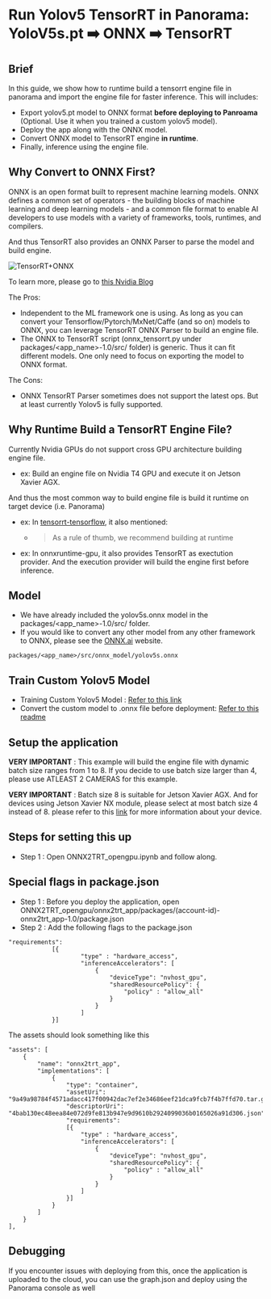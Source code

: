 # Run Yolov5 TensorRT in Panorama: YoloV5s.pt ➡️ ONNX  ➡️ TensorRT

## Brief

In this guide, we show how to runtime build a tensorrt engine file in panorama and import the engine file for faster inference. This will includes:
- Export yolov5.pt model to ONNX format **before deploying to Panroama** (Optional. Use it when you trained a custom yolov5 model).
- Deploy the app along with the ONNX model.
- Convert ONNX model to TensorRT engine **in runtime**.
- Finally, inference using the engine file.

## Why Convert to ONNX First?
ONNX is an open format built to represent machine learning models. ONNX defines a common set of operators - the building blocks of machine learning and deep learning models - and a common file format to enable AI developers to use models with a variety of frameworks, tools, runtimes, and compilers.

And thus TensorRT also provides an ONNX Parser to parse the model and build engine.

![TensorRT+ONNX](https://developer-blogs.nvidia.com/wp-content/uploads/2021/07/onnx-workflow.png)

To learn more, please go to [this Nvidia Blog](https://developer.nvidia.com/blog/speeding-up-deep-learning-inference-using-tensorflow-onnx-and-tensorrt/)

The Pros:
- Independent to the ML framework one is using. As long as you can convert your Tensorflow/Pytorch/MxNet/Caffe (and so on) models to ONNX, you can leverage TensorRT ONNX Parser to build an engine file.
- The ONNX to TensorRT script (onnx_tensorrt.py under packages/<app_name>-1.0/src/ folder) is generic. Thus it can fit different models. One only need to focus on exporting the model to ONNX format.

The Cons:
- ONNX TensorRT Parser sometimes does not support the latest ops. But at least currently Yolov5 is fully supported.

## Why Runtime Build a TensorRT Engine File?
Currently Nvidia GPUs do not support cross GPU architecture building engine file.
- ex: Build an engine file on Nvidia T4 GPU and execute it on Jetson Xavier AGX.

And thus the most common way to build engine file is build it runtime on target device (i.e. Panorama)
- ex: In [tensorrt-tensorflow](https://blog.tensorflow.org/2021/01/leveraging-tensorflow-tensorrt-integration.html ), it also mentioned:
    - > As a rule of thumb, we recommend building at runtime
- ex: In onnxruntime-gpu, it also provides TensorRT as exectution provider. And the execution provider will build the engine first before inference.

## Model

* We have already included the yolov5s.onnx model in the packages/<app_name>-1.0/src/ folder.
* If you would like to convert any other model from any other framework to ONNX, please see the [ONNX.ai](https://onnx.ai/) website.

```
packages/<app_name>/src/onnx_model/yolov5s.onnx
```

## Train Custom Yolov5 Model

* Training Custom Yolov5 Model : [Refer to this link](https://github.com/ultralytics/yolov5/wiki/Train-Custom-Data)
* Convert the custom model to .onnx file before deployment: [Refer to this readme](./onnx2trt_app/dependency/Readme.md)


## Setup the application

**VERY IMPORTANT** : This example will build the engine file with dynamic batch size ranges from 1 to 8. If you decide to use batch size larger than 4, please use ATLEAST 2 CAMERAS for this example.

**VERY IMPORTANT** : Batch size 8 is suitable for Jetson Xavier AGX. And for devices using Jetson Xavier NX module, please select at most batch size 4 instead of 8. please refer to this [link](https://aws.amazon.com/tw/panorama/appliance/) for more information about your device.

## Steps for setting this up

* Step 1 : Open ONNX2TRT_opengpu.ipynb and follow along.

## Special flags in package.json

* Step 1 : Before you deploy the application, open ONNX2TRT_opengpu/onnx2trt_app/packages/(account-id)-onnx2trt_app-1.0/package.json
* Step 2 : Add the following flags to the package.json

```
"requirements": 
            [{
                    "type" : "hardware_access",
                    "inferenceAccelerators": [ 
                        {
                            "deviceType": "nvhost_gpu",
                            "sharedResourcePolicy": {
                                "policy" : "allow_all"
                            }
                        }
                    ]
            }]
```

The assets should look something like this

```
"assets": [
    {
        "name": "onnx2trt_app",
        "implementations": [
            {
                "type": "container",
                "assetUri": "9a49a98784f4571adacc417f00942dac7ef2e34686eef21dca9fcb7f4b7ffd70.tar.gz",
                "descriptorUri": "4bab130ec48eea84e072d9fe813b947e9d9610b2924099036b0165026a91d306.json",
                "requirements": 
                [{
                    "type" : "hardware_access",
                    "inferenceAccelerators": [ 
                        {
                            "deviceType": "nvhost_gpu",
                            "sharedResourcePolicy": {
                                "policy" : "allow_all"
                            }
                        }
                    ]
                }]
            }
        ]
    }
],
```
    

## Debugging

If you encounter issues with deploying from this, once the application is uploaded to the cloud, you can use the graph.json and deploy using the Panorama console as well